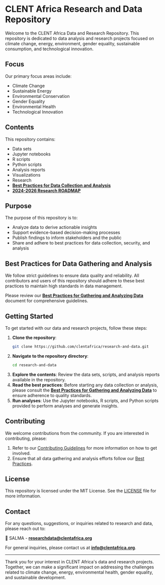 # CLENT Africa Research and Data Repository

Welcome to the CLENT Africa Data and Research Repository. This repository is dedicated to data analysis and research projects focused on climate change, energy, environment, gender equality, sustainable consumption, and technological innovation.

## Focus

Our primary focus areas include:
- Climate Change
- Sustainable Energy
- Environmental Conservation
- Gender Equality
- Environmental Health
- Technological Innovation

## Contents

This repository contains:
- Data sets
- Jupyter notebooks
- R scripts
- Python scripts
- Analysis reports
- Visualizations
- Research
- **[Best Practices for Data Collection and Analysis](bestpractices.md)**
- **[2024-2026 Research ROADMAP](roadmap.md)**

## Purpose

The purpose of this repository is to:
- Analyze data to derive actionable insights
- Support evidence-based decision-making processes
- Publish findings to inform stakeholders and the public
- Share and adhere to best practices for data collection, security, and analysis

## Best Practices for Data Gathering and Analysis

We follow strict guidelines to ensure data quality and reliability. All contributors and users of this repository should adhere to these best practices to maintain high standards in data management. 

Please review our **[Best Practices for Gathering and Analyzing Data](bestpractices.md)** document for comprehensive guidelines.

## Getting Started

To get started with our data and research projects, follow these steps:

1. **Clone the repository**:
   ```bash
   git clone https://github.com/clentafrica/research-and-data.git
   ```
2. **Navigate to the repository directory**:
   ```bash
   cd research-and-data
   ```
3. **Explore the contents**: Review the data sets, scripts, and analysis reports available in the repository.
4. **Read the best practices**: Before starting any data collection or analysis, please consult the **[Best Practices for Gathering and Analyzing Data](bestpractices.md)** to ensure adherence to quality standards.
5. **Run analyses**: Use the Jupyter notebooks, R scripts, and Python scripts provided to perform analyses and generate insights.

## Contributing

We welcome contributions from the community. If you are interested in contributing, please:
1. Refer to our [Contributing Guidelines](CONTRIBUTING.md) for more information on how to get involved.
2. Ensure that all data gathering and analysis efforts follow our [Best Practices](bestpractices.md).

## License

This repository is licensed under the MIT License. See the [LICENSE](https://github.com/clentafrica/.github/blob/main/LICENSE) file for more information.

## Contact

For any questions, suggestions, or inquiries related to research and data, please reach out to:

📧 SALMA - **researchdata@clentafrica.org**

For general inquiries, please contact us at **info@clentafrica.org**.

---

Thank you for your interest in CLENT Africa's data and research projects. Together, we can make a significant impact on addressing the challenges related to climate change, energy, environmental health, gender equality, and sustainable development.
